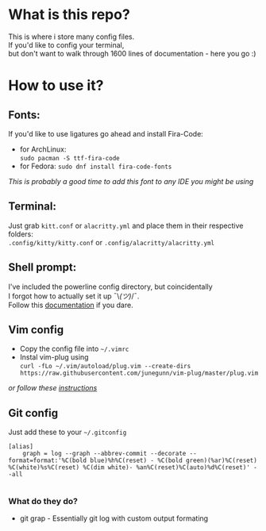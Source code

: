 # What is this repo?

This is where i store many config files.  
If you'd like to config your terminal,  
but don't want to walk through 1600 lines of documentation - here you go :)  

# How to use it?

## Fonts:  
    
If you'd like to use ligatures go ahead and install Fira-Code:  
- for ArchLinux:  
```sudo pacman -S ttf-fira-code```  
- for Fedora:
```sudo dnf install fira-code-fonts```  

*This is probably a good time to add this font to any IDE you might be using*  

## Terminal:  

Just grab `kitt.conf` or `alacritty.yml` and place them in their respective folders:  
```.config/kitty/kitty.conf``` or ```.config/alacritty/alacritty.yml``` 

## Shell prompt:
    
I've included the powerline config directory, but coincidentally  
I forgot how to actually set it up ¯\\_(ツ)_/¯.  
Follow this [documentation](https://powerline.readthedocs.io/en/master/usage/shell-prompts.html) if you dare.  

## Vim config
    
- Copy the config file into `~/.vimrc`
- Instal vim-plug using   
```curl -fLo ~/.vim/autoload/plug.vim --create-dirs https://raw.githubusercontent.com/junegunn/vim-plug/master/plug.vim```

*or follow these [instructions](https://github.com/junegunn/vim-plug)*

## Git config  
    
Just add these to your `~/.gitconfig`  
```
[alias]
    graph = log --graph --abbrev-commit --decorate --format=format:'%C(bold blue)%h%C(reset) - %C(bold green)(%ar)%C(reset) %C(white)%s%C(reset) %C(dim white)- %an%C(reset)%C(auto)%d%C(reset)' --all
    
```
### What do they do?

* git grap - Essentially git log with custom output formating
